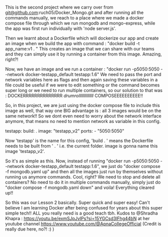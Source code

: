 This is the second project where we carry over from git@github.com:ruch05/Docker_Mongo.git and after running all the commands manually, we reach to a place where we made a docker compose file through which we run mongodb and mongo-express, while the app was first run individually with 'node server.js'.

Then we learnt about a Dockerfile which will dockerize our app and create an image when we build the app with command : "docker build -t app_name:v1 . "
This creates an image that we can share with our teams and they can simply use it by running a container from this image.
Amazing, right?!

Now, we have an image and we run a container : "docker run -p5050:5050 --network docker-testapp_default testapp:1.6"
We need to pass the port and network variables here as flags and then again saving these variables in a file could be useful if we were to edit something or the command becomes super long or we need to run multiple containers, so our solution to that was : DOCKERRRRRRRRRRRRRR *drumrollllllllllllll* COMPOSEEEEEEEEEE!!

So, in this project, we are just using the docker compose file to include this image as well, that way one BIG advantage is : all 3 images would be on the same network!! So we dont even need to worry about the network interface anymore, that means no need to mention network as variable in this config.

testapp:
    build: .
    image: "testapp_v2"
    ports:
      - "5050:5050"

Now 'testapp' is the name for this config, 'build . ' means the Dockerfile needs to be built from ' . ' i.e. the current folder.
image is gonna name this image 'testapp_v2'.

So it's as simple as this. 
Now, instead of running "docker run -p5050:5050 --network docker-testapp_default testapp:1.6", we just do "docker compose -f mongodb.yaml up" and then all the images just run by themselves without running us anymore commands. Cool, right?
We need to stop and delete all containers? No need to do it in multiple commands manually, simply just do "docker compose -f mongodb.yaml down" and voila! Everything cleared up!!

So this was our Lesson 2 basically. Super quick and super easy!
Can't believe I am learning Docker after being confused for years about this super simple tech!!
ALL you really need is a good teach tbh. Kudos to @Shradha Khapra : https://youtu.be/exmSJpJvIPs?si=15YGCsd3lFhg44bN at her youtube channel https://www.youtube.com/@ApnaCollegeOfficial (Credit is really due here, no?! :) )
